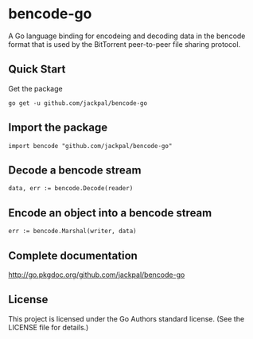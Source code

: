 bencode-go
==========

A Go language binding for encodeing and decoding data in the bencode format that is used by the BitTorrent peer-to-peer file sharing protocol.

Quick Start
-----------

Get the package

    go get -u github.com/jackpal/bencode-go

Import the package
------------------

    import bencode "github.com/jackpal/bencode-go"

Decode a bencode stream
-----------------------

    data, err := bencode.Decode(reader)

Encode an object into a bencode stream
--------------------------------------

    err := bencode.Marshal(writer, data)

Complete documentation
----------------------

http://go.pkgdoc.org/github.com/jackpal/bencode-go

License
-------

This project is licensed under the Go Authors standard license. (See the LICENSE file for details.)
